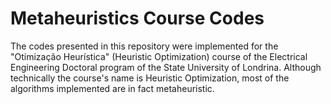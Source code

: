 # Metaheuristics Course Codes

The codes presented in this repository were implemented for the
"Otimização Heurística" (Heuristic Optimization) course of the
Electrical Engineering Doctoral program of the State University of
Londrina. Although technically the course's name is Heuristic
Optimization, most of the algorithms implemented are in fact
metaheuristic.
